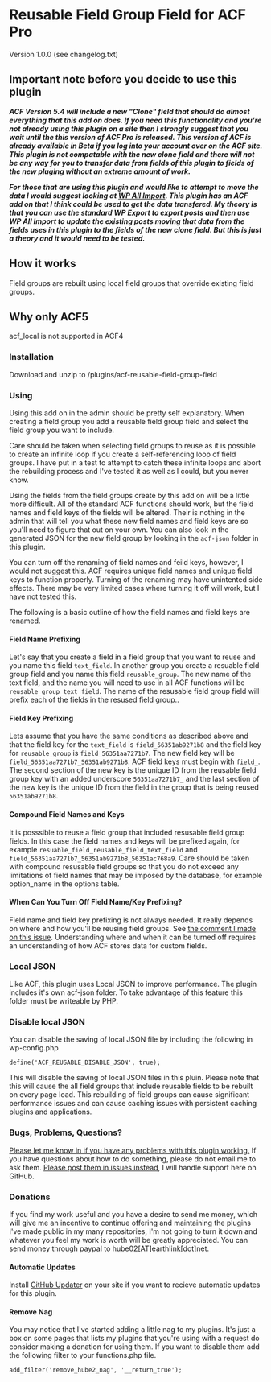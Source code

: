 # Reusable Field Group Field for ACF Pro
Version 1.0.0 (see changelog.txt)

## Important note before you decide to use this plugin
***ACF Version 5.4 will include a new "Clone" field that should do almost everything that this add on does. If you need this functionality and you're not already using this plugin on a site then I strongly suggest that you wait until the this version of ACF Pro is released. This version of ACF is already available in Beta if you log into your account over on the ACF site. This plugin is not compatable with the new clone field and there will not be any way for you to transfer data from fields of this plugin to fields of the new pluging without an extreme amount of work.***

***For those that are using this plugin and would like to attempt to move the data I would suggest looking at [WP All Import](http://www.wpallimport.com/). This plugin has an ACF add on that I think could be used to get the data transfered. My theory is that you can use the standard WP Export to export posts and then use WP All Import to update the existing posts moving that data from the fields uses in this plugin to the fields of the new clone field. But this is just a theory and it would need to be tested.***

## How it works
Field groups are rebuilt using local field groups that override existing field groups.

## Why only ACF5
acf_local is not supported in ACF4

### Installation
Download and unzip to /plugins/acf-reusable-field-group-field

### Using
Using this add on in the admin should be pretty self explanatory. When creating a field group you add a 
reusable field group field and select the field group you want to include.

Care should be taken when 
selecting field groups to reuse as it is possible to create an infinite loop if you create a
self-referencing loop of field groups. I have put in a test to attempt to catch these infinite loops
and abort the rebuilding process and I've tested it as well as I could, but you never know.

Using the fields from the field groups create by this add on will be a little more difficult. All of 
the standard ACF functions should work, but the field names and field keys of the fields will be altered.
Their is nothing in the admin that will tell you what these new field names and field keys are so you'll
need to figure that out on your own. You can also look in the generated JSON for the new field group by
looking in the `acf-json` folder in this plugin.

You can turn off the renaming of field names and feild keys, however, I would not suggest this. ACF requires
unique field names and unique field keys to function properly. Turning of the renaming may have unintented
side effects. There may be very limited cases where turning it off will work, but I have not tested this.

The following is a basic outline of how the field names and field keys are renamed.

#### Field Name Prefixing

Let's say that you create a field in a field group that you want to reuse and you name this field `text_field`.
In another group you create a resuable field group field and you name this field `reusable_group`. The new name
of the text field, and the name you will need to use in all ACF functions will be `reusable_group_text_field`.
The name of the resusable field group field will prefix each of the fields in the resused field group..

#### Field Key Prefixing

Lets assume that you have the same conditions as described above and that the field key for the `text_field`
is `field_56351ab9271b8` and the field key for `reusable_group` is `field_56351aa7271b7`. The new field 
key will be `field_56351aa7271b7_56351ab9271b8`. ACF field keys must begin with `field_`. The second 
section of the new key is the unique ID from the reusable field group key with an added underscore 
`56351aa7271b7_` and the last section of the new key is the unique ID from the field in the group 
that is being reused `56351ab9271b8`.

#### Compound Field Names and Keys
It is posssible to reuse a field group that included resusable field group fields. In this case the field names
and keys will be prefixed again, for example `resuable_field_reusable_field_text_field` and
`field_56351aa7271b7_56351ab9271b8_56351ac768a9`. Care should be taken with compound resusable field groups so
that you do not exceed any limitations of field names that may be imposed by the database, for example option_name in the options table.

#### When Can You Turn Off Field Name/Key Prefixing?
Field name and field key prefixing is not always needed. It really depends on where and how you'll be reusing field groups. See [the comment I made on this issue](https://github.com/Hube2/acf-reusable-field-group-field/issues/15#issuecomment-180020166). Understanding where and when it can be turned off requires an understanding of how ACF stores data for custom fields.

### Local JSON
Like ACF, this plugin uses Local JSON to improve performance. The plugin includes it's own acf-json folder. To take advantage of this feature this folder must be writeable by PHP.

### Disable local JSON
You can disable the saving of local JSON file by including the following in wp-config.php
```
define('ACF_REUSABLE_DISABLE_JSON', true);
```
This will disable the saving of local JSON files in this pluin. Please note that this will cause the
all field groups that include reusable fields to be rebuilt on every page load. This rebuilding of
field groups can cause significant performance issues and can cause caching issues with persistent
caching plugins and applications.

### Bugs, Problems, Questions?
[Please let me know in if you have any problems with this plugin working.](https://github.com/Hube2/acf-reusable-field-group-field/issues)
If you have questions about how to do something, please do not email me to ask them.
[Please post them in issues instead](https://github.com/Hube2/acf-reusable-field-group-field/issues), 
I will handle support here on GitHub.

### Donations
If you find my work useful and you have a desire to send me money, which will give me an incentive to continue
offering and maintaining the plugins I've made public in my many repositories, I'm not going to turn it down
and whatever you feel my work is worth will be greatly appreciated. You can send money through paypal to
hube02[AT]earthlink[dot]net. 

#### Automatic Updates
Install [GitHub Updater](https://github.com/afragen/github-updater) on your site if you want to recieve automatic
updates for this plugin.

#### Remove Nag
You may notice that I've started adding a little nag to my plugins. It's just a box on some pages that lists my
plugins that you're using with a request do consider making a donation for using them. If you want to disable them
add the following filter to your functions.php file.
```
add_filter('remove_hube2_nag', '__return_true');
```
